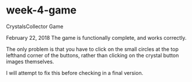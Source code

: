 # week-4-game
CrystalsCollector Game

February 22, 2018
The game is functionally complete, and works correctly.

The only problem is that you have to click on the small
circles at the top lefthand corner of the buttons, rather
than clicking on the crystal button images themselves.

I will attempt to fix this before checking in a final
version.
